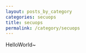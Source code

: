 ```yaml
---
layout: posts_by_category
categories: secuops
title: secuops
permalink: /category/secuops
---
```

HelloWorld~

